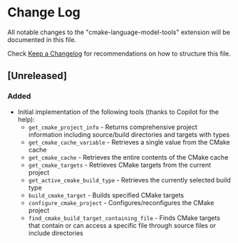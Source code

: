 # Change Log

All notable changes to the "cmake-language-model-tools" extension will be documented in this file.

Check [Keep a Changelog](http://keepachangelog.com/) for recommendations on how to structure this file.

## [Unreleased]

### Added

- Initial implementation of the following tools (thanks to Copilot for the help):
  - `get_cmake_project_info` - Returns comprehensive project information including source/build directories and targets with types
  - `get_cmake_cache_variable` - Retrieves a single value from the CMake cache
  - `get_cmake_cache` - Retrieves the entire contents of the CMake cache
  - `get_cmake_targets` - Retrieves CMake targets from the current project
  - `get_active_cmake_build_type` - Retrieves the currently selected build type
  - `build_cmake_target` - Builds specified CMake targets
  - `configure_cmake_project` - Configures/reconfigures the CMake project
  - `find_cmake_build_target_containing_file` - Finds CMake targets that contain or can access a specific file through source files or include directories
